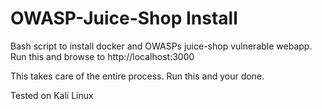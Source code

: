 # OWASP-Juice-Shop Install
Bash script to install docker and OWASPs juice-shop vulnerable webapp. Run this and browse to http://localhost:3000

This takes care of the entire process. Run this and your done.

Tested on Kali Linux

